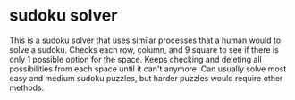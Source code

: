# sudoku solver

This is a sudoku solver that uses similar processes that a human would to solve a sudoku.
Checks each row, column, and 9 square to see if there is only 1 possible option for the space.
Keeps checking and deleting all possibilities from each space until it can't anymore. 
Can usually solve most easy and medium sudoku puzzles, but harder puzzles would require other methods.
